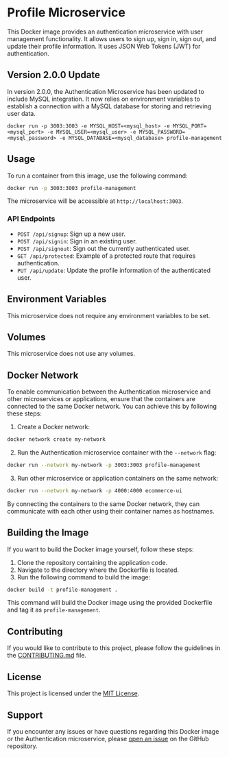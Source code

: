 # Profile Microservice

This Docker image provides an authentication microservice with user management functionality. It allows users to sign up, sign in, sign out, and update their profile information. It uses JSON Web Tokens (JWT) for authentication.

## Version 2.0.0 Update
In version 2.0.0, the Authentication Microservice has been updated to include MySQL integration. It now relies on environment variables to establish a connection with a MySQL database for storing and retrieving user data.

```
docker run -p 3003:3003 -e MYSQL_HOST=<mysql_host> -e MYSQL_PORT=<mysql_port> -e MYSQL_USER=<mysql_user> -e MYSQL_PASSWORD=<mysql_password> -e MYSQL_DATABASE=<mysql_database> profile-management
```

## Usage

To run a container from this image, use the following command:

```bash
docker run -p 3003:3003 profile-management
```

The microservice will be accessible at `http://localhost:3003`.

### API Endpoints

- `POST /api/signup`: Sign up a new user.
- `POST /api/signin`: Sign in an existing user.
- `POST /api/signout`: Sign out the currently authenticated user.
- `GET /api/protected`: Example of a protected route that requires authentication.
- `PUT /api/update`: Update the profile information of the authenticated user.

## Environment Variables

This microservice does not require any environment variables to be set.

## Volumes

This microservice does not use any volumes.

## Docker Network

To enable communication between the Authentication microservice and other microservices or applications, ensure that the containers are connected to the same Docker network. You can achieve this by following these steps:

1. Create a Docker network:
  ```bash
  docker network create my-network
  ```

2. Run the Authentication microservice container with the `--network` flag:
  ```bash
  docker run --network my-network -p 3003:3003 profile-management
  ```

3. Run other microservice or application containers on the same network:
  ```bash
  docker run --network my-network -p 4000:4000 ecommerce-ui
  ```

By connecting the containers to the same Docker network, they can communicate with each other using their container names as hostnames.

## Building the Image

If you want to build the Docker image yourself, follow these steps:

1. Clone the repository containing the application code.
2. Navigate to the directory where the Dockerfile is located.
3. Run the following command to build the image:
  ```bash
  docker build -t profile-management .
  ```
  This command will build the Docker image using the provided Dockerfile and tag it as `profile-management`.

## Contributing

If you would like to contribute to this project, please follow the guidelines in the [CONTRIBUTING.md](./CONTRIBUTING.md) file.

## License

This project is licensed under the [MIT License](./LICENSE).

## Support

If you encounter any issues or have questions regarding this Docker image or the Authentication microservice, please [open an issue](https://github.com/your-repo/issues) on the GitHub repository.
